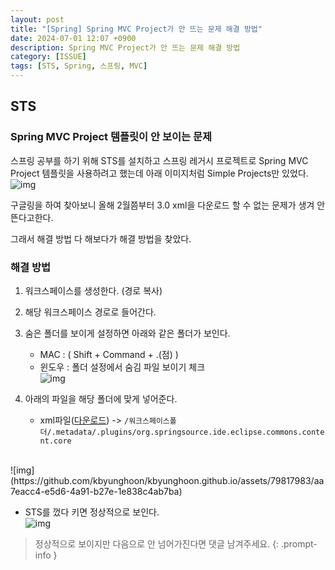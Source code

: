 ```yaml
---
layout: post
title: "[Spring] Spring MVC Project가 안 뜨는 문제 해결 방법"
date: 2024-07-01 12:07 +0900
description: Spring MVC Project가 안 뜨는 문제 해결 방법
category: [ISSUE]
tags: [STS, Spring, 스프링, MVC]
---
```

## STS
### Spring MVC Project 템플릿이 안 보이는 문제
스프링 공부를 하기 위해 STS를 설치하고 스프링 레거시 프로젝트로 Spring MVC Project 템플릿을 사용하려고 했는데 아래 이미지처럼 Simple Projects만 있었다.
<br/>
![img](https://github.com/kbyunghoon/kbyunghoon.github.io/assets/79817983/ce11f9af-e70f-48ea-a06e-0e739fa28884)

구글링을 하여 찾아보니 올해 2월쯤부터 3.0 xml을 다운로드 할 수 없는 문제가 생겨 안 뜬다고한다.

그래서 해결 방법 다 해보다가 해결 방법을 찾았다.

### 해결 방법
1. 워크스페이스를 생성한다. (경로 복사)
2. 해당 워크스페이스 경로로 들어간다.
3. 숨은 폴더를 보이게 설정하면 아래와 같은 폴더가 보인다.
	- MAC : ( Shift + Command + .(점) )
	- 윈도우 : 폴더 설정에서 숨김 파일 보이기 체크<br/> ![img](https://github.com/kbyunghoon/kbyunghoon.github.io/assets/79817983/ea817d1b-293d-4af7-bf9a-27b87dc1b0b4)

4. 아래의 파일을 해당 폴더에 맞게 넣어준다.
	- xml파일(<a id="download-link" href="/assets/file/https-content.xml" download>다운로드</a>) -> `/워크스페이스폴더/.metadata/.plugins/org.springsource.ide.eclipse.commons.content.core`

<br/>
![img](https://github.com/kbyunghoon/kbyunghoon.github.io/assets/79817983/aa7eacc4-e5d6-4a91-b27e-1e838c4ab7ba)

- STS를 껐다 키면 정상적으로 보인다.<br/>
![img](https://github.com/kbyunghoon/kbyunghoon.github.io/assets/79817983/78a87a08-7e9a-4c4b-aa16-02bb1486d5f5)

> 정상적으로 보이지만 다음으로 안 넘어가진다면 댓글 남겨주세요.
{: .prompt-info }